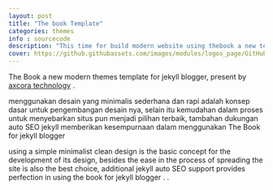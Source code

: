 ```yaml
---
layout: post
title: "The book Template"
categories: themes
info : sourcecode
description: "This time for build modern website using thebook a new template for jekyll"
cover: https://github.githubassets.com/images/modules/logos_page/GitHub-Logo.png
---
```


The Book a new modern themes template for jekyll blogger, present by [axcora technology](https://axcora.com/getaxcoracms) . 


menggunakan desain yang minimalis sederhana dan rapi adalah konsep dasar untuk pengembangan desain nya, selain itu kemudahan dalam proses untuk menyebarkan situs pun menjadi pilihan terbaik, tambahan dukungan auto SEO jekyll memberikan kesempurnaan dalam menggunakan The Book for jekyll blogger



using a simple minimalist clean design is the basic concept for the development of its design, besides the ease in the process of spreading the site is also the best choice, additional jekyll auto SEO support provides perfection in using the book for jekyll blogger .
 .